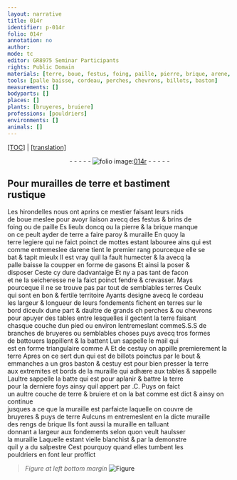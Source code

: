 ```yaml
---
layout: narrative
title: 014r
identifier: p-014r
folio: 014r
annotation: no
author:
mode: tc
editor: GR8975 Seminar Participants
rights: Public Domain
materials: [terre, boue, festus, foing, paille, pierre, brique, arene, terres, bruyeres, salpestre]
tools: [palle baisse, cordeau, perches, chevrons, billots, baston]
measurements: []
bodyparts: []
places: []
plants: [bruyeres, bruiere]
professions: [pouldriers]
environments: []
animals: []
---
```


 <p><a href="{{ site.baseurl }}/diplomatic/">[TOC]</a> | <a href="{{ site.baseurl }}/texts/p-014r_tl/" target="_blank">[translation]</a></p><div class="folio" align="center">- - - - - <a href="http://gallica.bnf.fr/ark:/12148/btv1b10500001g/f33.image" target="_blank"><img src="https://cu-mkp.github.io/2017-workshop-edition/assets/photo-icon.png" alt="folio image: " style="display:inline-block; margin-bottom:-3px;"/>014r</a> - - - - - </div>  
  

## Pour murailles de <span class="m">terre</span> et bastiment<br/> rustique 

 
Les hirondelles nous ont aprins ce mestier faisant leurs nids<br/> de <span class="m">boue</span> meslee pour avoyr liaison avecq des <span class="m">festus</span> & brins de<br/> <span class="m">foing</span> ou de <span class="m">paille</span> Es lieulx doncq ou la <span class="m">pierre</span> & la <span class="m">brique</span> manque<br/> on ce peult ayder de <span class="m">terre</span> a faire paroy & muraille En quoy la<br/> <span class="m">terre</span> legiere qui ne faict poinct de mottes estant labouree ains qui est<br/> comme entremeslee d<span class="m">arene</span> tient le premier rang pourceque elle se<br/> bat & tapit mieulx Il est vray quil la fault humecter & <span class="del">la</span> avecq la<br/> <span class="tl">palle baisse</span> la coupper en forme de gasons Et ainsi la poser &<br/> disposer Ceste cy dure dadvantaige Et ny a pas tant de facon<br/> et <span class="del">ne</span> la seicheresse ne la faict poinct fendre & crevasser. Mays<br/> pourceque il ne se trouve pas par tout de semblables <span class="m">terres</span> Ceulx<br/> qui sont en bon & fertile territoire Ayants designe avecq le <span class="tl">cordeau</span><br/> les largeur & longueur de leurs fondements fichent <span class="del">en terres</span> sur le<br/> bord diceulx dune part & daultre de grands <span class="del">ch</span> <span class="tl">perches</span> <span class="del">&</span> ou <span class="tl">chevro<span class="exp">n</span>s</span><br/> pour apuyer des tables entre lesquelles il gectent la <span class="m">terre</span> faisant<br/> chasque couche dun pied ou environ lentremeslant commeS.S.S de<br/> branches de <span class="m"><span class="pa">bruyeres</span></span> ou semblables choses puys avecq tros formes<br/> de battouers lappillent & la battent Lun sappelle le mail qui<br/> est en forme triangulaire comme A Et de cestuy on appille premierem<span class="exp">ent</span> la<br/> <span class="m">terre</span> Apres on ce sert dun qui est de <span class="tl">billots</span> poinctus par le bout &<br/> emmanches a un gros <span class="tl">baston</span> & cestuy est pour bien presser la <span class="m">terre</span><br/> aux extremites et bords de la muraille qui adhære aux tables & sappelle <br/> Laultre sappelle la batte qui est pour aplanir & battre la <span class="m">terre</span><br/> pour la derniere foys ainsy quil appert par .C. Puys on faict<br/> un aultre couche de <span class="m">terre</span> <span class="add">& <span class="pa">bruiere</span></span> et on la bat co<span class="exp">mm</span>e est dict & ainsy on continue<br/> jusques a ce que la muraille est parfaicte laquelle on couvre de<br/> <span class="m"><span class="pa">bruyeres</span></span> & puys de <span class="m">terre</span> Aulcuns <span class="del">m</span> entremeslent en la dicte muraille<br/> des rengs de <span class="m">brique</span> Ils font aussi la muraille en talluant<br/> donnant <span class="del">a</span> largeur aux fondements selon quon veult haulsser <br/> la muraille Laquelle estant vielle blanchist & par la demonstre<br/> quil y a du <span class="m">salpestre</span> Cest pourquoy quand elles tumbent les<br/> <span class="pro">pouldriers</span> en font leur proffict 
 
> *Figure*
> *at left bottom margin*
> <a href="https://drive.google.com/open?id=0B9-oNrvWdlO5b2lVN19SU1Z6UkU" target="_blank"><img src="https://cu-mkp.github.io/GR8975-edition/assets/photo-icon.png" alt="Figure" style="display:inline-block; margin-bottom:-3px;"/></a>
 
 